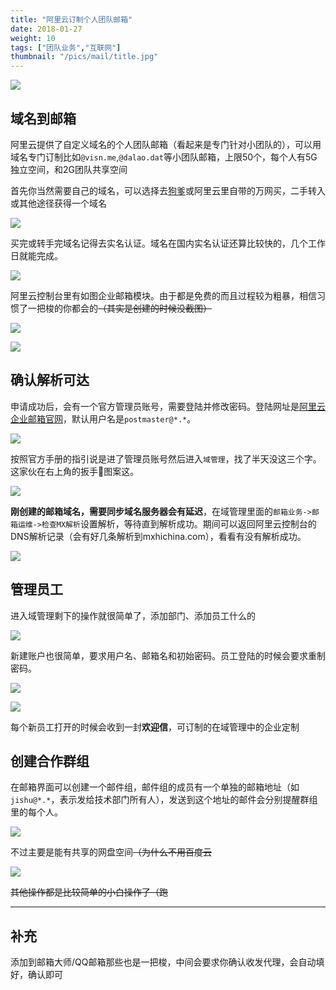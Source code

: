 ```yaml
---
title: "阿里云订制个人团队邮箱"
date: 2018-01-27
weight: 10
tags: ["团队业务","互联网"]
thumbnail: "/pics/mail/title.jpg"
---
```


![](/pics/mail/1.png)

## 域名到邮箱


阿里云提供了自定义域名的个人团队邮箱（看起来是专门针对小团队的），可以用域名专门订制比如``@visn.me``,``@dalao.dat``等小团队邮箱，上限50个，每个人有5G独立空间，和2G团队共享空间

首先你当然需要自己的域名，可以选择去[狗爹](https://godaddy.com)或阿里云里自带的万网买，二手转入或其他途径获得一个域名

![](/pics/mail/2.png)

买完或转手完域名记得去实名认证。域名在国内实名认证还算比较快的，几个工作日就能完成。

![](/pics/mail/3.png)

阿里云控制台里有如图企业邮箱模块。由于都是免费的而且过程较为粗暴，相信习惯了一把梭的你都会的~~（其实是创建的时候没截图）~~

![](/pics/mail/4.png)

![](/pics/mail/5.png)

## 确认解析可达

申请成功后，会有一个官方管理员账号，需要登陆并修改密码。登陆网址是[阿里云企业邮箱官网](https://qiye.aliyun.com)，默认用户名是``postmaster@*.*``。

![](/pics/mail/6.png)

按照官方手册的指引说是进了管理员账号然后进入``域管理``，找了半天没这三个字。这家伙在右上角的扳手🔧图案这。

![](/pics/mail/11.png)

**刚创建的邮箱域名，需要同步域名服务器会有延迟**，在域管理里面的``邮箱业务->邮箱运维->检查MX解析``设置解析，等待直到解析成功。期间可以返回阿里云控制台的DNS解析记录（会有好几条解析到mxhichina.com），看看有没有解析成功。

![](/pics/mail/10.png)

## 管理员工

进入域管理剩下的操作就很简单了，添加部门、添加员工什么的

![](/pics/mail/7.png)

新建账户也很简单，要求用户名、邮箱名和初始密码。员工登陆的时候会要求重制密码。

![](/pics/mail/8.png)

![](/pics/mail/9.png)


每个新员工打开的时候会收到一封**欢迎信**，可订制的在域管理中的企业定制

## 创建合作群组

在邮箱界面可以创建一个邮件组，邮件组的成员有一个单独的邮箱地址（如``jishu@*.*``，表示发给技术部门所有人），发送到这个地址的邮件会分别提醒群组里的每个人。

![](/pics/mail/12.png)

不过主要是能有共享的网盘空间~~（为什么不用百度云~~

![](/pics/mail/13.png)

~~其他操作都是比较简单的小白操作了（跑~~

---
## 补充

添加到邮箱大师/QQ邮箱那些也是一把梭，中间会要求你确认收发代理，会自动填好，确认即可
